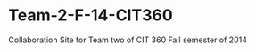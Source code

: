 Team-2-F-14-CIT360
==================

Collaboration Site for Team two of CIT 360 Fall semester of 2014
